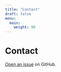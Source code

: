 ```yaml
---
title: "Contact"
draft: false
menu:
  main:
    weight: 90
---
```


# Contact

[Open an issue](https://github.com/AlanYZWu/hugo-mock-landing-page-autodeployed/issues/new) on GitHub.
